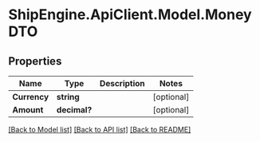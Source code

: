 # ShipEngine.ApiClient.Model.MoneyDTO
## Properties

Name | Type | Description | Notes
------------ | ------------- | ------------- | -------------
**Currency** | **string** |  | [optional] 
**Amount** | **decimal?** |  | [optional] 

[[Back to Model list]](../README.md#documentation-for-models) [[Back to API list]](../README.md#documentation-for-api-endpoints) [[Back to README]](../README.md)

